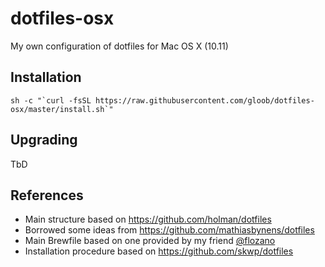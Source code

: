 # dotfiles-osx

My own configuration of dotfiles for Mac OS X (10.11)

## Installation

    sh -c "`curl -fsSL https://raw.githubusercontent.com/gloob/dotfiles-osx/master/install.sh`"

## Upgrading

TbD

## References

* Main structure based on https://github.com/holman/dotfiles
* Borrowed some ideas from https://github.com/mathiasbynens/dotfiles
* Main Brewfile based on one provided by my friend [@flozano](http://github.com/flozano)
* Installation procedure based on https://github.com/skwp/dotfiles

